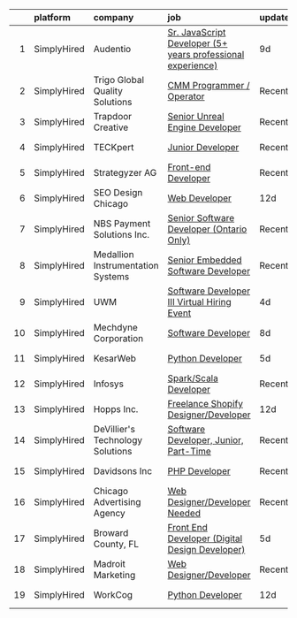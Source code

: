 

|    | platform    | company                           | job                                                                                                                                                                       | update_time   | location            |
|---:|:------------|:----------------------------------|:--------------------------------------------------------------------------------------------------------------------------------------------------------------------------|:--------------|:--------------------|
|  1 | SimplyHired | Audentio                          | [Sr. JavaScript Developer (5+ years professional experience)](https://www.simplyhired.com/job/3qd5CnVQPgJL1Ken479peqese76h-sTc9FMuZzhhohZfuw9cC4PDTQ?q=digital+developer) | 9d            | Madison, WI         |
|  2 | SimplyHired | Trigo Global Quality Solutions    | [CMM Programmer / Operator](https://www.simplyhired.com/job/RFXAgnGqHC1HYwXqviYeJFFBe5SW5Z6BPXsMtHomC2D4Jiu_OrozZw?q=digital+developer)                                   | Recently      | Shakopee, MN        |
|  3 | SimplyHired | Trapdoor Creative                 | [Senior Unreal Engine Developer](https://www.simplyhired.com/job/VcWCWHtjLMA3NItQmF-pp5chI5H-R1AzxKz_Y7ryC_LXd2DlzggXYQ?q=digital+developer)                              | Recently      | Lehi, UT            |
|  4 | SimplyHired | TECKpert                          | [Junior Developer](https://www.simplyhired.com/job/QWjGrKU4rJqw1cOdHRpoXMIIDtru2VALySXcCaKfB8orNxLvh2CHGw?q=digital+developer)                                            | Recently      | Des Moines, IA      |
|  5 | SimplyHired | Strategyzer AG                    | [Front-end Developer](https://www.simplyhired.com/job/ns55NjD7_nGPLrp8hsOOf7MLqMRYJAwgO2Mq1UFudykL0KC_aryHgA?q=digital+developer)                                         | Recently      | Remote              |
|  6 | SimplyHired | SEO Design Chicago                | [Web Developer](https://www.simplyhired.com/job/08X9ncNk2okF2YzMi3CLx547XseGBJ702P-CEgBsdbIBO9tGrceA0A?q=digital+developer)                                               | 12d           | Remote              |
|  7 | SimplyHired | NBS Payment Solutions Inc.        | [Senior Software Developer (Ontario Only)](https://www.simplyhired.com/job/zcypnE66QYU4f8tVLv2QnwbVczzo5OUgDzf49Zz8D72BdfsL_TeySw?q=digital+developer)                    | Recently      | Toronto, OH         |
|  8 | SimplyHired | Medallion Instrumentation Systems | [Senior Embedded Software Developer](https://www.simplyhired.com/job/qjtcCWBOw87xYf1PjM3MDNckq1qAyQYwVgkFF16Z0KM5MOl-aN279Q?q=digital+developer)                          | Recently      | Spring Lake, MI     |
|  9 | SimplyHired | UWM                               | [Software Developer III Virtual Hiring Event](https://www.simplyhired.com/job/Nwcr7wtScEuezg6sAtGYSFKbo93o-lFOv3KNG6mi8kJQXb8CJGPXTQ?q=digital+developer)                 | 4d            | Pontiac, MI         |
| 10 | SimplyHired | Mechdyne Corporation              | [Software Developer](https://www.simplyhired.com/job/sEmwe9XTM1ZVd9eatXKLbCzPt-zXrl-JQ6wYtFkC0fBMaqV_rPDJFQ?q=digital+developer)                                          | 8d            | Marshalltown, IA    |
| 11 | SimplyHired | KesarWeb                          | [Python Developer](https://www.simplyhired.com/job/O1iZUH7LECVTfeA-U6TUN57D1QfEs-UXI5M6fz-pBScjLr_Wdk1RCQ?q=digital+developer)                                            | 5d            | Los Angeles, CA     |
| 12 | SimplyHired | Infosys                           | [Spark/Scala Developer](https://www.simplyhired.com/job/NE_R3rlfEQmA329fRp6m-p3YlU0Wvl9DJ7antd7rdM7rIxHp-cZ8ZA?q=digital+developer)                                       | Recently      | Bellevue, WA        |
| 13 | SimplyHired | Hopps Inc.                        | [Freelance Shopify Designer/Developer](https://www.simplyhired.com/job/04eXBuzSdk2C27SvQs_iZB1CbnYEYHKGWbVPpiY1K6XSlFM3Mep7jg?q=digital+developer)                        | 12d           | Remote              |
| 14 | SimplyHired | DeVillier's Technology Solutions  | [Software Developer, Junior, Part-Time](https://www.simplyhired.com/job/n3QjirEF9CwcOz3IPoRAuyDAimMDiOtuGoZO5HJ-2RQf7ZUYDZ-7gA?q=digital+developer)                       | Recently      | Remote              |
| 15 | SimplyHired | Davidsons Inc                     | [PHP Developer](https://www.simplyhired.com/job/qUARsripjYd7vj917JK8vmTxZSMibI733fHlfItYqOa-22Iol4eznA?q=digital+developer)                                               | Recently      | Greensboro, NC      |
| 16 | SimplyHired | Chicago Advertising Agency        | [Web Designer/Developer Needed](https://www.simplyhired.com/job/3WomrldDVp_gZau2C1LngZoA36zG91ldOR1uxfIywCG-c5eoqglKUw?q=digital+developer)                               | Recently      | Remote              |
| 17 | SimplyHired | Broward County, FL                | [Front End Developer (Digital Design Developer)](https://www.simplyhired.com/job/eaYJ5TzYPZfnfenir25JHJATi3Mh_1-qvFbO7PcEDwShdZoyIrdhAw?q=digital+developer)              | 5d            | Fort Lauderdale, FL |
| 18 | SimplyHired | Madroit Marketing                 | [Web Designer/Developer](https://www.simplyhired.com/job/2ECCZKv_yRidqYSoG3u4dtl6EIssDNlefGaCRzsDoIHb3JnxZOP6Lw?q=digital+developer)                                      | Recently      | Remote              |
| 19 | SimplyHired | WorkCog                           | [Python Developer](https://www.simplyhired.com/job/DrUsIsuCY8do9aY64VJ1A3I-g4kW1nv6ZYUmXkhTUww3E_Wr0QHXSg?q=digital+developer)                                            | 12d           | East Texas, PA      |